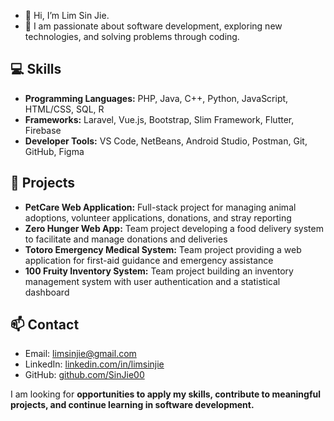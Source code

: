 - 👋 Hi, I’m Lim Sin Jie.
- 👀 I am passionate about software development, exploring new technologies, and solving problems through coding.

## 💻 Skills
- **Programming Languages:** PHP, Java, C++, Python, JavaScript, HTML/CSS, SQL, R  
- **Frameworks:** Laravel, Vue.js, Bootstrap, Slim Framework, Flutter, Firebase  
- **Developer Tools:** VS Code, NetBeans, Android Studio, Postman, Git, GitHub, Figma  

## 🚀 Projects
- **PetCare Web Application:** Full-stack project for managing animal adoptions, volunteer applications, donations, and stray reporting  
- **Zero Hunger Web App:** Team project developing a food delivery system to facilitate and manage donations and deliveries  
- **Totoro Emergency Medical System:** Team project providing a web application for first-aid guidance and emergency assistance  
- **100 Fruity Inventory System:** Team project building an inventory management system with user authentication and a statistical dashboard  

## 📫 Contact
- Email: [limsinjie@gmail.com](mailto:limsinjie@gmail.com)  
- LinkedIn: [linkedin.com/in/limsinjie](https://www.linkedin.com/in/limsinjie)  
- GitHub: [github.com/SinJie00](https://github.com/SinJie00)  

I am looking for **opportunities to apply my skills, contribute to meaningful projects, and continue learning in software development.**

<!---
SinJie00/SinJie00 is a ✨ special ✨ repository because its `README.md` (this file) appears on your GitHub profile.
You can click the Preview link to take a look at your changes.
--->
